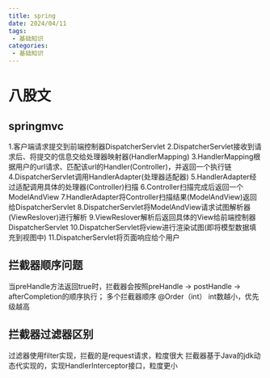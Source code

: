 ```yaml
---
title: spring
date: 2024/04/11
tags:
 - 基础知识
categories:
 - 基础知识
---
```

 # 八股文  
 
 ## springmvc
1.客户端请求提交到前端控制器DispatcherServlet
2.DispatcherServlet接收到请求后、将提交的信息交给处理器映射器(HandlerMapping)
3.HandlerMapping根据用户的url请求、匹配该url的Handler(Controller)，并返回一个执行链
4.DispatcherServlet调用HandlerAdapter(处理器适配器)
5.HandlerAdapter经过适配调用具体的处理器(Controller)扫描
6.Controller扫描完成后返回一个ModelAndView
7.HandlerAdapter将Controller扫描结果(ModelAndView)返回给DispatcherServlet
8.DispatcherServlet将ModelAndView请求试图解析器(ViewReslover)进行解析
9.ViewReslover解析后返回具体的View给前端控制器DispatcherServlet
10.DispatcherServlet将view进行渲染试图(即将模型数据填充到视图中)
11.DispatcherServlet将页面响应给个用户 


## 拦截器顺序问题
当preHandle方法返回true时，拦截器会按照preHandle -> postHandle -> afterCompletion的顺序执行；
多个拦截器顺序 @Order（int） int数越小，优先级越高

## 拦截器过滤器区别
过滤器使用filter实现，拦截的是request请求，粒度很大
拦截器基于Java的jdk动态代实现的，实现HandlerInterceptor接口，粒度更小